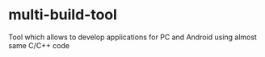 # multi-build-tool
Tool which allows to develop applications for PC and Android using almost same C/C++ code
